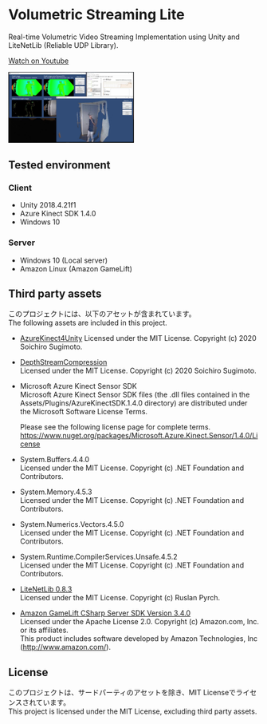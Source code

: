 # Volumetric Streaming Lite
Real-time Volumetric Video Streaming Implementation using Unity and LiteNetLib (Reliable UDP Library).

[Watch on Youtube](https://youtu.be/61R0lydO-N4)

<img src="./Assets/VolumetricStreamingLite/VolumetricStreamingLite.jpg" width="50%">

## Tested environment
### Client
- Unity 2018.4.21f1
- Azure Kinect SDK 1.4.0
- Windows 10
### Server
- Windows 10 (Local server)
- Amazon Linux (Amazon GameLift)

## Third party assets
このプロジェクトには、以下のアセットが含まれています。  
The following assets are included in this project.

- [AzureKinect4Unity](https://github.com/sotanmochi/AzureKinect4Unity)
  Licensed under the MIT License. Copyright (c) 2020 Soichiro Sugimoto.

- [DepthStreamCompression](https://github.com/sotanmochi/DepthStreamCompression)  
  Licensed under the MIT License. Copyright (c) 2020 Soichiro Sugimoto.

- Microsoft Azure Kinect Sensor SDK  
  Microsoft Azure Kinect Sensor SDK files (the .dll files contained in the Assets/Plugins/AzureKinectSDK.1.4.0 directory) are distributed under the Microsoft Software License Terms.  

  Please see the following license page for complete terms.  
  https://www.nuget.org/packages/Microsoft.Azure.Kinect.Sensor/1.4.0/License

- System.Buffers.4.4.0  
  Licensed under the MIT License. Copyright (c) .NET Foundation and Contributors.

- System.Memory.4.5.3  
  Licensed under the MIT License. Copyright (c) .NET Foundation and Contributors.

- System.Numerics.Vectors.4.5.0  
  Licensed under the MIT License. Copyright (c) .NET Foundation and Contributors.

- System.Runtime.CompilerServices.Unsafe.4.5.2  
  Licensed under the MIT License. Copyright (c) .NET Foundation and Contributors.  

- [LiteNetLib 0.8.3](https://github.com/RevenantX/LiteNetLib/releases/tag/v0.8.3)  
  Licensed under the MIT License. Copyright (c) Ruslan Pyrch.

- [Amazon GameLift CSharp Server SDK Version 3.4.0](https://s3-us-west-2.amazonaws.com/gamelift-release/GameLift_09_03_2019.zip)  
  Licensed under the Apache License 2.0. Copyright (c) Amazon.com, Inc. or its affiliates.  
  This product includes software developed by Amazon Technologies, Inc (http://www.amazon.com/).

## License
このプロジェクトは、サードパーティのアセットを除き、MIT Licenseでライセンスされています。  
This project is licensed under the MIT License, excluding third party assets.
